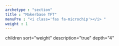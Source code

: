 ```yaml
---
archetype : "section"
title : "Makerbase TFT"
menuPre : "<i class='fas fa-microchip'></i> "
weight : 1
---
```

children sort="weight" description="true" depth="4"
